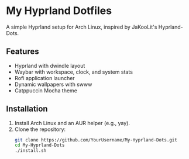 # My Hyprland Dotfiles

A simple Hyprland setup for Arch Linux, inspired by JaKooLit's Hyprland-Dots.

## Features
- Hyprland with dwindle layout
- Waybar with workspace, clock, and system stats
- Rofi application launcher
- Dynamic wallpapers with swww
- Catppuccin Mocha theme

## Installation
1. Install Arch Linux and an AUR helper (e.g., yay).
2. Clone the repository:
   ```bash
   git clone https://github.com/YourUsername/My-Hyprland-Dots.git
   cd My-Hyprland-Dots
   ./install.sh
